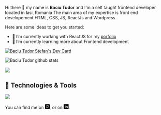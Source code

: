 
Hi there 👋 my name is <b>Baciu Tudor</b> and I'm a self taught frontend developer 
located in Iasi, Romania 
The main area of my expertise is front end developement 
HTML, CSS, JS, ReactJs and Wordpress..

Here are some ideas to get you started:

- 🔭 I’m currently working with ReactJS for my <a href="https://tudorbaciu.com" target="_blank">porfolio</a>
- 🌱 I’m currently learning more about Frontend development

<a href="https://app.daily.dev/BaciuTudor"><img src="https://api.daily.dev/devcards/2d7708c527cc4b968fd888afbb2f6f11.png?r=x3j" width="300" alt="Baciu Tudor Stefan's Dev Card"/></a>

![Baciu Tudor github stats](https://github-readme-stats.vercel.app/api?username=baciutudorstefan&show_icons=true&theme=vue-dark)

<img align="center" src="https://github-readme-stats.vercel.app/api/top-langs/?username=baciutudorstefan&show_icons=true&theme=vue-dark"/>


 <h2>🔧 Technologies & Tools</h2>

![](https://img.shields.io/badge/Style-CSS-informational?style=plastic&logoColor=white&logo=styled-components)

<!-- Actual text -->

You can find me on [![Instagram][1.2]][1], or on [![LinkedIn][2.2]][2].

<!-- Icons -->

[1.2]: https://raw.githubusercontent.com/baciutudorstefan/icons/master/instagram-3.png (twitter icon without padding)
[2.2]: https://raw.githubusercontent.com/baciutudorstefan/icons/master/linkedin.png (LinkedIn icon without padding)

<!-- Links to your social media accounts -->

[1]: https://www.instagram.com/tbography
[2]: https://www.linkedin.com/in/tudor-ştefan-baciu

